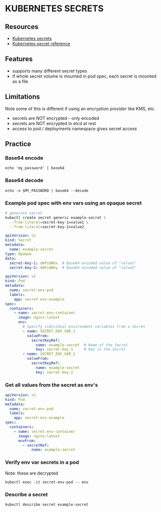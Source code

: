 # KUBERNETES SECRETS

## Resources

- [Kubernetes secrets](https://kubernetes.io/docs/concepts/configuration/secret/)
- [Kubernetes secret reference](https://kubernetes.io/docs/reference/kubernetes-api/config-and-storage-resources/secret-v1/)

## Features

- supports many different secret types
- if whole secret volume is mounted in pod spec, each secret is mounted as a file

## Limitations
Note some of this is different if using an encryption provider like KMS, etc.

- secrets are NOT encrypted - only encoded
- secrets are NOT encrypted in etcd at rest
- access to pod / deployments namespace gives secret access

## Practice

### Base64 encode
`echo 'my_password' | base64`

### Base64 decode
`echo -n $MY_PASSWORD | base64 --decode`

### Example pod spec with env vars using an opaque secret

```sh
# generate secret
kubectl create secret generic example-secret \
  --from-literal=secret-key-1=value1 \
  --from-literal=secret-key-2=value2
```

```yml
apiVersion: v1
kind: Secret
metadata:
  name: example-secret
type: Opaque
data:
  secret-key-1: dmFsdWUx  # Base64 encoded value of "value1"
  secret-key-2: dmFsdWUy  # Base64 encoded value of "value2"
```

```yml
apiVersion: v1
kind: Pod
metadata:
  name: secret-env-pod
  labels:
    app: secret-env-example
spec:
  containers:
    - name: secret-env-container
      image: nginx:latest
      env:
        # Specify individual environment variables from a Secret
        - name: SECRET_ENV_VAR_1
          valueFrom:
            secretKeyRef:
              name: example-secret  # Name of the Secret
              key: secret-key-1     # Key in the Secret
        - name: SECRET_ENV_VAR_2
          valueFrom:
            secretKeyRef:
              name: example-secret
              key: secret-key-2
```

### Get all values from the secret as env's

```yml
apiVersion: v1
kind: Pod
metadata:
  name: secret-env-pod
  labels:
    app: secret-env-example
spec:
  containers:
    - name: secret-env-container
      image: nginx:latest
      envFrom:
        - secretRef:
            name: example-secret
```

### Verify env var secrets in a pod
Note: these are decrypted

`kubectl exec -it secret-env-pod -- env`

### Describe a secret

`kubectl describe secret example-secret`